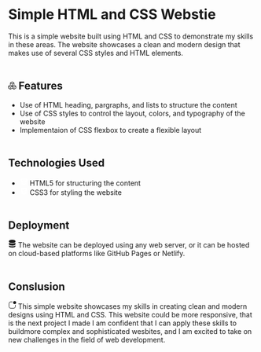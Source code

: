 # Simple HTML and CSS Webstie

This is a simple website built using HTML and CSS to demonstrate my skills in these areas. The website showcases a clean and modern design that makes use of several CSS styles and HTML elements.
<br><br>
## <svg xmlns="http://www.w3.org/2000/svg" width="16" height="16" fill="currentColor" class="bi bi-boxes" viewBox="0 0 16 16"> <path d="M7.752.066a.5.5 0 0 1 .496 0l3.75 2.143a.5.5 0 0 1 .252.434v3.995l3.498 2A.5.5 0 0 1 16 9.07v4.286a.5.5 0 0 1-.252.434l-3.75 2.143a.5.5 0 0 1-.496 0l-3.502-2-3.502 2.001a.5.5 0 0 1-.496 0l-3.75-2.143A.5.5 0 0 1 0 13.357V9.071a.5.5 0 0 1 .252-.434L3.75 6.638V2.643a.5.5 0 0 1 .252-.434L7.752.066ZM4.25 7.504 1.508 9.071l2.742 1.567 2.742-1.567L4.25 7.504ZM7.5 9.933l-2.75 1.571v3.134l2.75-1.571V9.933Zm1 3.134 2.75 1.571v-3.134L8.5 9.933v3.134Zm.508-3.996 2.742 1.567 2.742-1.567-2.742-1.567-2.742 1.567Zm2.242-2.433V3.504L8.5 5.076V8.21l2.75-1.572ZM7.5 8.21V5.076L4.75 3.504v3.134L7.5 8.21ZM5.258 2.643 8 4.21l2.742-1.567L8 1.076 5.258 2.643ZM15 9.933l-2.75 1.571v3.134L15 13.067V9.933ZM3.75 14.638v-3.134L1 9.933v3.134l2.75 1.571Z"/> </svg> Features
* Use of HTML heading, pargraphs, and lists to structure the content
* Use of CSS styles to control the layout, colors, and typography of the website
* Implementaion of CSS flexbox to create a flexible layout
<br><br>
## Technologies Used


* <svg xmlns="http://www.w3.org/2000/svg" width="16" height="16" viewBox="0 0 384 512"><path d="M0 32l34.9 395.8L191.5 480l157.6-52.2L384 32H0zm308.2 127.9H124.4l4.1 49.4h175.6l-13.6 148.4-97.9 27v.3h-1.1l-98.7-27.3-6-75.8h47.7L138 320l53.5 14.5 53.7-14.5 6-62.2H84.3L71.5 112.2h241.1l-4.4 47.7z" fill="white"></path></svg> HTML5 for structuring the content
* <svg style="color: white" width="16" height="16" xmlns="http://www.w3.org/2000/svg" viewBox="0 0 384 512"><path d="M0 32l34.9 395.8L192 480l157.1-52.2L384 32H0zm313.1 80l-4.8 47.3L193 208.6l-.3.1h111.5l-12.8 146.6-98.2 28.7-98.8-29.2-6.4-73.9h48.9l3.2 38.3 52.6 13.3 54.7-15.4 3.7-61.6-166.3-.5v-.1l-.2.1-3.6-46.3L193.1 162l6.5-2.7H76.7L70.9 112h242.2z" fill="white"></path></svg> CSS3 for styling the website
<br><br>
## Deployment
<svg xmlns="http://www.w3.org/2000/svg" width="16" height="16" fill="currentColor" class="bi bi-server" viewBox="0 0 16 16"> <path d="M1.333 2.667C1.333 1.194 4.318 0 8 0s6.667 1.194 6.667 2.667V4c0 1.473-2.985 2.667-6.667 2.667S1.333 5.473 1.333 4V2.667z"/> <path d="M1.333 6.334v3C1.333 10.805 4.318 12 8 12s6.667-1.194 6.667-2.667V6.334a6.51 6.51 0 0 1-1.458.79C11.81 7.684 9.967 8 8 8c-1.966 0-3.809-.317-5.208-.876a6.508 6.508 0 0 1-1.458-.79z"/> <path d="M14.667 11.668a6.51 6.51 0 0 1-1.458.789c-1.4.56-3.242.876-5.21.876-1.966 0-3.809-.316-5.208-.876a6.51 6.51 0 0 1-1.458-.79v1.666C1.333 14.806 4.318 16 8 16s6.667-1.194 6.667-2.667v-1.665z"/> </svg>
The website can be deployed using any web server, or it can be hosted on cloud-based platforms like GitHub Pages or Netlify.
<br><br>
## Conslusion
<svg xmlns="http://www.w3.org/2000/svg" width="16" height="16" fill="currentColor" class="bi bi-app-indicator" viewBox="0 0 16 16"> <path d="M5.5 2A3.5 3.5 0 0 0 2 5.5v5A3.5 3.5 0 0 0 5.5 14h5a3.5 3.5 0 0 0 3.5-3.5V8a.5.5 0 0 1 1 0v2.5a4.5 4.5 0 0 1-4.5 4.5h-5A4.5 4.5 0 0 1 1 10.5v-5A4.5 4.5 0 0 1 5.5 1H8a.5.5 0 0 1 0 1H5.5z"/> <path d="M16 3a3 3 0 1 1-6 0 3 3 0 0 1 6 0z"/> </svg> This simple website showcases my skills in creating clean and modern designs using HTML and CSS. This website could be more responsive, that is the next project I made I am confident that I can apply these skills to buildmore complex and sophisticated wesbites, and I am excited to take on new challenges in the field of web development.


